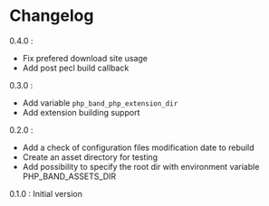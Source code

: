 # Changelog

0.4.0 :

- Fix prefered download site usage
- Add post pecl build callback

0.3.0 :

- Add variable `php_band_php_extension_dir`
- Add extension building support

0.2.0 : 

- Add a check of configuration files modification date to rebuild
- Create an asset directory for testing
- Add possibility to specify the root dir with environment variable PHP_BAND_ASSETS_DIR

0.1.0 : Initial version

